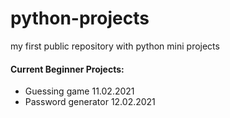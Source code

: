 #  python-projects
my first public repository with python mini projects

#### Current Beginner Projects:
* Guessing game 11.02.2021
* Password generator 12.02.2021
